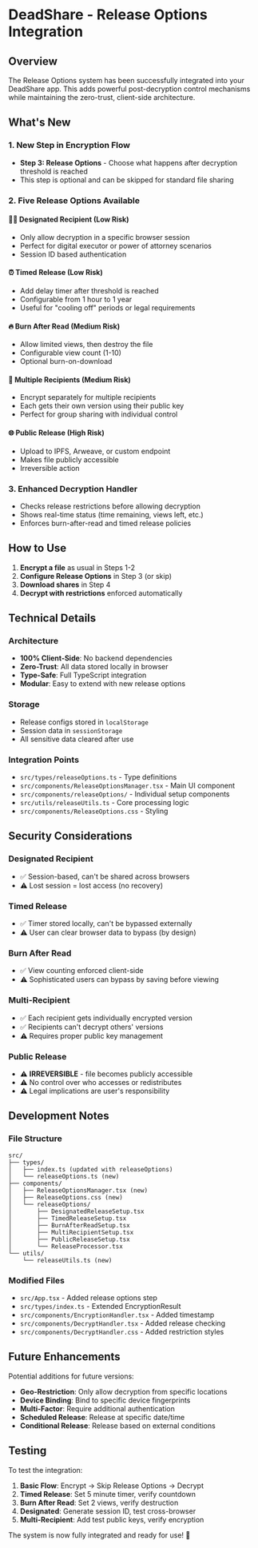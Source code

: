 # DeadShare - Release Options Integration

## Overview

The Release Options system has been successfully integrated into your DeadShare app. This adds powerful post-decryption control mechanisms while maintaining the zero-trust, client-side architecture.

## What's New

### 1. New Step in Encryption Flow
- **Step 3: Release Options** - Choose what happens after decryption threshold is reached
- This step is optional and can be skipped for standard file sharing

### 2. Five Release Options Available

#### 🧑‍⚖️ **Designated Recipient** (Low Risk)
- Only allow decryption in a specific browser session
- Perfect for digital executor or power of attorney scenarios
- Session ID based authentication

#### ⏰ **Timed Release** (Low Risk)  
- Add delay timer after threshold is reached
- Configurable from 1 hour to 1 year
- Useful for "cooling off" periods or legal requirements

#### 🔥 **Burn After Read** (Medium Risk)
- Allow limited views, then destroy the file
- Configurable view count (1-10)
- Optional burn-on-download

#### 👥 **Multiple Recipients** (Medium Risk)
- Encrypt separately for multiple recipients
- Each gets their own version using their public key
- Perfect for group sharing with individual control

#### 🌐 **Public Release** (High Risk)
- Upload to IPFS, Arweave, or custom endpoint
- Makes file publicly accessible
- Irreversible action

### 3. Enhanced Decryption Handler
- Checks release restrictions before allowing decryption
- Shows real-time status (time remaining, views left, etc.)
- Enforces burn-after-read and timed release policies

## How to Use

1. **Encrypt a file** as usual in Steps 1-2
2. **Configure Release Options** in Step 3 (or skip)
3. **Download shares** in Step 4
4. **Decrypt with restrictions** enforced automatically

## Technical Details

### Architecture
- **100% Client-Side**: No backend dependencies
- **Zero-Trust**: All data stored locally in browser
- **Type-Safe**: Full TypeScript integration
- **Modular**: Easy to extend with new release options

### Storage
- Release configs stored in `localStorage`
- Session data in `sessionStorage`  
- All sensitive data cleared after use

### Integration Points
- `src/types/releaseOptions.ts` - Type definitions
- `src/components/ReleaseOptionsManager.tsx` - Main UI component
- `src/components/releaseOptions/` - Individual setup components
- `src/utils/releaseUtils.ts` - Core processing logic
- `src/components/ReleaseOptions.css` - Styling

## Security Considerations

### Designated Recipient
- ✅ Session-based, can't be shared across browsers
- ⚠️ Lost session = lost access (no recovery)

### Timed Release  
- ✅ Timer stored locally, can't be bypassed externally
- ⚠️ User can clear browser data to bypass (by design)

### Burn After Read
- ✅ View counting enforced client-side
- ⚠️ Sophisticated users can bypass by saving before viewing

### Multi-Recipient
- ✅ Each recipient gets individually encrypted version
- ✅ Recipients can't decrypt others' versions
- ⚠️ Requires proper public key management

### Public Release
- ⚠️ **IRREVERSIBLE** - file becomes publicly accessible
- ⚠️ No control over who accesses or redistributes
- ⚠️ Legal implications are user's responsibility

## Development Notes

### File Structure
```
src/
├── types/
│   ├── index.ts (updated with releaseOptions)
│   └── releaseOptions.ts (new)
├── components/
│   ├── ReleaseOptionsManager.tsx (new)
│   ├── ReleaseOptions.css (new)
│   └── releaseOptions/
│       ├── DesignatedReleaseSetup.tsx
│       ├── TimedReleaseSetup.tsx
│       ├── BurnAfterReadSetup.tsx
│       ├── MultiRecipientSetup.tsx
│       ├── PublicReleaseSetup.tsx
│       └── ReleaseProcessor.tsx
└── utils/
    └── releaseUtils.ts (new)
```

### Modified Files
- `src/App.tsx` - Added release options step
- `src/types/index.ts` - Extended EncryptionResult
- `src/components/EncryptionHandler.tsx` - Added timestamp
- `src/components/DecryptHandler.tsx` - Added release checking
- `src/components/DecryptHandler.css` - Added restriction styles

## Future Enhancements

Potential additions for future versions:
- **Geo-Restriction**: Only allow decryption from specific locations
- **Device Binding**: Bind to specific device fingerprints  
- **Multi-Factor**: Require additional authentication
- **Scheduled Release**: Release at specific date/time
- **Conditional Release**: Release based on external conditions

## Testing

To test the integration:

1. **Basic Flow**: Encrypt → Skip Release Options → Decrypt
2. **Timed Release**: Set 5 minute timer, verify countdown
3. **Burn After Read**: Set 2 views, verify destruction  
4. **Designated**: Generate session ID, test cross-browser
5. **Multi-Recipient**: Add test public keys, verify encryption

The system is now fully integrated and ready for use! 🎉
